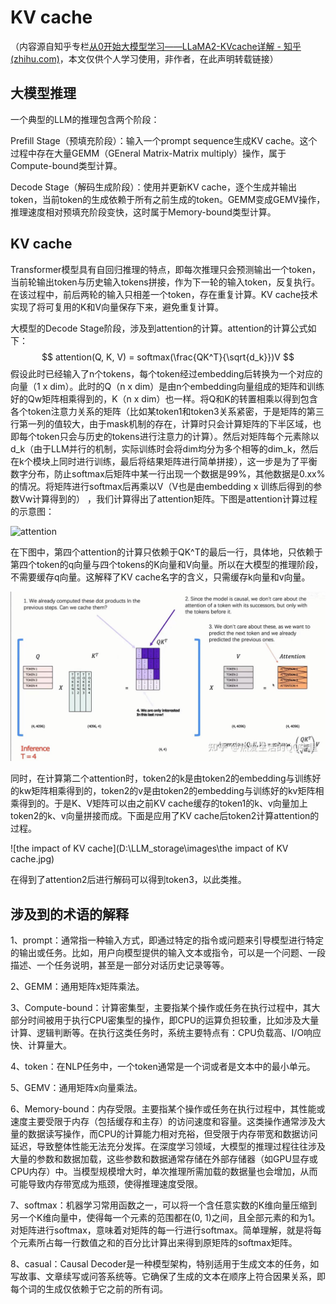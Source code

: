 # KV cache

（内容源自知乎专栏[从0开始大模型学习——LLaMA2-KVcache详解 - 知乎 (zhihu.com)](https://zhuanlan.zhihu.com/p/678523112)，本文仅供个人学习使用，非作者，在此声明转载链接）

## 大模型推理

一个典型的LLM的推理包含两个阶段：

Prefill Stage（预填充阶段）：输入一个prompt sequence生成KV cache。这个过程中存在大量GEMM（GEneral Matrix-Matrix multiply）操作，属于Compute-bound类型计算。

Decode Stage（解码生成阶段）：使用并更新KV cache，逐个生成并输出token，当前token的生成依赖于所有之前生成的token。GEMM变成GEMV操作，推理速度相对预填充阶段变快，这时属于Memory-bound类型计算。

## KV cache

Transformer模型具有自回归推理的特点，即每次推理只会预测输出一个token，当前轮输出token与历史输入tokens拼接，作为下一轮的输入token，反复执行。在该过程中，前后两轮的输入只相差一个token，存在重复计算。KV cache技术实现了将可复用的K和V向量保存下来，避免重复计算。

大模型的Decode Stage阶段，涉及到attention的计算。attention的计算公式如下：
$$
attention(Q, K, V) = softmax(\frac{QK^T}{\sqrt{d_k}})V
$$
假设此时已经输入了n个tokens，每个token经过embedding后转换为一个对应的向量（1 x dim）。此时的Q（n x dim）是由n个embedding向量组成的矩阵和训练好的Qw矩阵相乘得到的，K（n x dim）也一样。将Q和K的转置相乘以得到包含各个token注意力关系的矩阵（比如某token1和token3关系紧密，于是矩阵的第三行第一列的值较大，由于mask机制的存在，计算时只会计算矩阵的下半区域，也即每个token只会与历史的tokens进行注意力的计算）。然后对矩阵每个元素除以d_k（由于LLM并行的机制，实际训练时会将dim均分为多个相等的dim_k，然后在k个模块上同时进行训练，最后将结果矩阵进行简单拼接），这一步是为了平衡数字分布，防止softmax后矩阵中某一行出现一个数据是99%，其他数据是0.xx%的情况。将矩阵进行softmax后再乘以V（V也是由embedding x 训练后得到的参数Vw计算得到的） ，我们计算得出了attention矩阵。下图是attention计算过程的示意图：

![attention](D:\LLM_storage\images\attention.jpg)

在下图中，第四个attention的计算只依赖于QK^T的最后一行，具体地，只依赖于第四个token的q向量与四个tokens的K向量和V向量。所以在大模型的推理阶段，不需要缓存q向量。这解释了KV cache名字的含义，只需缓存k向量和v向量。

![attention_analysis](./images/attention_analysis.jpg)

同时，在计算第二个attention时，token2的k是由token2的embedding与训练好的kw矩阵相乘得到的，token2的v是由token2的embedding与训练好的kv矩阵相乘得到的。于是K、V矩阵可以由之前KV cache缓存的token1的k、v向量加上token2的k、v向量拼接而成。下面是应用了KV cache后token2计算attention的过程。

![the impact of KV cache](D:\LLM_storage\images\the impact of KV cache.jpg)

在得到了attention2后进行解码可以得到token3，以此类推。

## 涉及到的术语的解释

1、prompt：通常指一种输入方式，即通过特定的指令或问题来引导模型进行特定的输出或任务。比如，用户向模型提供的输入文本或指令，可以是一个问题、一段描述、一个任务说明，甚至是一部分对话历史记录等等。

2、GEMM：通用矩阵x矩阵乘法。

3、Compute-bound：计算密集型，主要指某个操作或任务在执行过程中，其大部分时间被用于执行CPU密集型的操作，即CPU的运算负担较重，比如涉及大量计算、逻辑判断等。在执行这类任务时，系统主要特点有：CPU负载高、I/O响应快、计算量大。

4、token：在NLP任务中，一个token通常是一个词或者是文本中的最小单元。

5、GEMV：通用矩阵x向量乘法。

6、Memory-bound：内存受限。主要指某个操作或任务在执行过程中，其性能或速度主要受限于内存（包括缓存和主存）的访问速度和容量。这类操作通常涉及大量的数据读写操作，而CPU的计算能力相对充裕，但受限于内存带宽和数据访问延迟，导致整体性能无法充分发挥。在深度学习领域，大模型的推理过程往往涉及大量的参数和数据加载，这些参数和数据通常存储在外部存储器（如GPU显存或CPU内存）中。当模型规模增大时，单次推理所需加载的数据量也会增加，从而可能导致内存带宽成为瓶颈，使得推理速度受限。

7、softmax：机器学习常用函数之一，可以将一个含任意实数的K维向量压缩到另一个K维向量中，使得每一个元素的范围都在(0, 1)之间，且全部元素的和为1。对矩阵进行softmax，意味着对矩阵的每一行进行softmax。简单理解，就是将每个元素所占每一行数值之和的百分比计算出来得到原矩阵的softmax矩阵。

8、casual：Causal Decoder是一种模型架构，特别适用于生成文本的任务，如写故事、文章续写或问答系统等。它确保了生成的文本在顺序上符合因果关系，即每个词的生成仅依赖于它之前的所有词。

